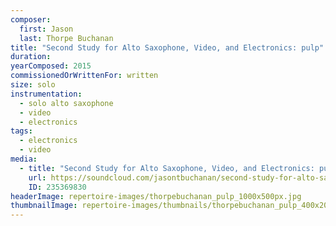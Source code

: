 ```yaml
---
composer:
  first: Jason
  last: Thorpe Buchanan
title: "Second Study for Alto Saxophone, Video, and Electronics: pulp"
duration:
yearComposed: 2015
commissionedOrWrittenFor: written
size: solo
instrumentation:
  - solo alto saxophone
  - video
  - electronics
tags:
  - electronics
  - video
media:
  - title: "Second Study for Alto Saxophone, Video, and Electronics: pulp (2015) by Jason Thorpe Buchanan"
    url: https://soundcloud.com/jasontbuchanan/second-study-for-alto-saxophone-video-electronics-pulp
    ID: 235369830
headerImage: repertoire-images/thorpebuchanan_pulp_1000x500px.jpg
thumbnailImage: repertoire-images/thumbnails/thorpebuchanan_pulp_400x200.jpg
---
```

